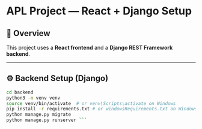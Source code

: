 # APL Project — React + Django Setup

## 🧩 Overview
This project uses a **React frontend** and a **Django REST Framework backend**.

---

## ⚙️ Backend Setup (Django)
```bash
cd backend
python3 -m venv venv
source venv/bin/activate  # or venv\Scripts\activate on Windows
pip install -r requirements.txt # or windowsRequirements.txt on Windows
python manage.py migrate
python manage.py runserver ```
